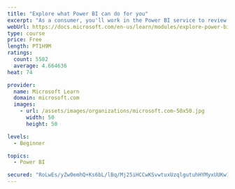 ```yaml
---
title: "Explore what Power BI can do for you"
excerpt: "As a consumer, you'll work in the Power BI service to review and interact with content that has been shared with you. This module provides the foundational information that you need to work effectively in the Power BI service."
webUrl: https://docs.microsoft.com/en-us/learn/modules/explore-power-bi-service/
type: course
price: Free
length: PT1H9M
ratings:
  count: 5582
  average: 4.664636
heat: 74

provider:
  name: Microsoft Learn
  domain: microsoft.com
  images:
    - url: /assets/images/organizations/microsoft.com-50x50.jpg
      width: 50
      height: 50

levels:
  - Beginner

topics:
  - Power BI

secured: "RoLwEs/yZw0emhQ+Ks6bL/lBq/Mj25iHCCwKSvwtuxUzqlgutuhHYMyxUUKw1S2Dgq9WT3z5QkS2ta0NzJP6r6/SvlUWfPUqCKLBry3SUDP0AE2b1i24CVD3Bbv9+jUQwkSRZWKQ+mVb1gscIdA+ojsxGPFzHN0YRhhdOMeduVRriYut4VC+rO9Z6K23tz1SyTwsuPp7AsHtv0ghwwXKV8zycH2VbbvNIwluoXadK12M5Po0/AEwhI3+QtzRK2YbJ48kfsXHABvthC0/fefqzKjseq/8S4dNMCaKLM8GI/sk20qXs20N3oHsu4JqF8buYBvWWMYVo6z+B7BOiWdXeUhkt5fnaW1aRWRdm8wkHWpqOUOLmv2h6gHlPWfjyLo0ij0wrjxa8l+h4DoqM1EoGw==;L3SVw+1yFgGJ3l8jw9NUkg=="
---
```


